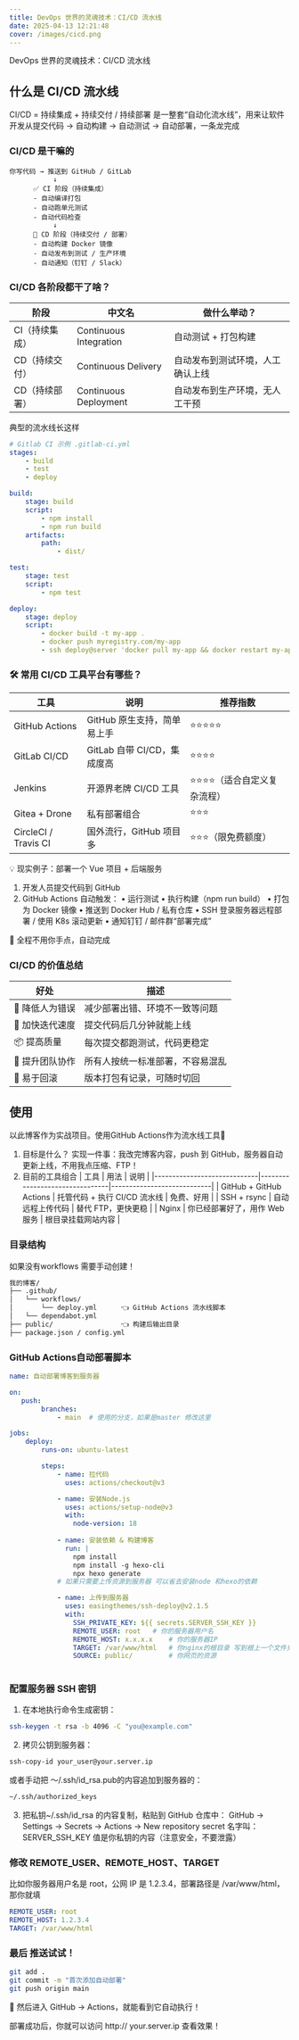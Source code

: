 ```yaml
---
title: DevOps 世界的灵魂技术：CI/CD 流水线
date: 2025-04-13 12:21:48
cover: /images/cicd.png
---
```


DevOps 世界的灵魂技术：CI/CD 流水线

## 什么是 CI/CD 流水线
CI/CD = 持续集成 + 持续交付 / 持续部署
是一整套“自动化流水线”，用来让软件开发从提交代码 → 自动构建 → 自动测试 → 自动部署，一条龙完成
### CI/CD 是干嘛的
``` Plaintext
你写代码 → 推送到 GitHub / GitLab
           ↓
      ✅ CI 阶段（持续集成）
      - 自动编译打包
      - 自动跑单元测试
      - 自动代码检查
           ↓
      🚀 CD 阶段（持续交付 / 部署）
      - 自动构建 Docker 镜像
      - 自动发布到测试 / 生产环境
      - 自动通知（钉钉 / Slack）
```
### CI/CD 各阶段都干了啥？
| 阶段              | 中文名                   | 做什么举动？                            |
|-------------------|--------------------------|-----------------------------------------|
| CI（持续集成）     | Continuous Integration    | 自动测试 + 打包构建                     |
| CD（持续交付）     | Continuous Delivery       | 自动发布到测试环境，人工确认上线        |
| CD（持续部署）     | Continuous Deployment     | 自动发布到生产环境，无人工干预          |

<p>典型的流水线长这样</p>

``` Yaml
# Gitlab CI 示例 .gitlab-ci.yml
stages:
    - build
    - test
    - deploy

build:
    stage: build
    script:
        - npm install 
        - npm run build
    artifacts:
        path:
            - dist/

test:
    stage: test
    script:
        - npm test

deploy:
    stage: deploy
    script:
        - docker build -t my-app .
        - docker push myregistry.com/my-app
        - ssh deploy@server 'docker pull my-app && docker restart my-app'
```
### 🛠 常用 CI/CD 工具平台有哪些？
| 工具                  | 说明                                 | 推荐指数                           |
|-----------------------|--------------------------------------|------------------------------------|
| GitHub Actions        | GitHub 原生支持，简单易上手          | ⭐⭐⭐⭐⭐                            |
| GitLab CI/CD          | GitLab 自带 CI/CD，集成度高           | ⭐⭐⭐⭐                             |
| Jenkins               | 开源界老牌 CI/CD 工具                 | ⭐⭐⭐⭐（适合自定义复杂流程）         |
| Gitea + Drone         | 私有部署组合                          | ⭐⭐⭐                              |
| CircleCI / Travis CI | 国外流行，GitHub 项目多               | ⭐⭐⭐（限免费额度）                  |

<p>💡 现实例子：部署一个 Vue 项目 + 后端服务</p>

1. 开发人员提交代码到 GitHub
2. GitHub Actions 自动触发：
•	运行测试
•	执行构建（npm run build）
•	打包为 Docker 镜像
•	推送到 Docker Hub / 私有仓库
•	SSH 登录服务器远程部署 / 使用 K8s 滚动更新
•	通知钉钉 / 邮件群“部署完成”

🎉 全程不用你手点，自动完成
### CI/CD 的价值总结
| 好处         | 描述                                             |
|--------------|--------------------------------------------------|
| 🧹 降低人为错误 | 减少部署出错、环境不一致等问题                    |
| 🚀 加快迭代速度 | 提交代码后几分钟就能上线                         |
| 📦 提高质量     | 每次提交都跑测试，代码更稳定                      |
| 🤝 提升团队协作 | 所有人按统一标准部署，不容易混乱                  |
| 🔄 易于回滚     | 版本打包有记录，可随时切回                       |

## 使用
以此博客作为实战项目。使用GitHub Actions作为流水线工具🔧
1. 目标是什么？
实现一件事：我改完博客内容，push 到 GitHub，服务器自动更新上线，不用我点压缩、FTP！
2. 目前的工具组合
| 工具                        | 用法                           | 说明                       |
|-----------------------------|--------------------------------|----------------------------|
| GitHub + GitHub Actions     | 托管代码 + 执行 CI/CD 流水线   | 免费、好用                 |
| SSH + rsync                 | 自动远程上传代码               | 替代 FTP，更快更稳         |
| Nginx                       | 你已经部署好了，用作 Web 服务  | 根目录挂载网站内容         |

### 目录结构
如果没有workflows 需要手动创建！
``` bash
我的博客/
├── .github/
│   └── workflows/
│       └── deploy.yml      👈 GitHub Actions 流水线脚本
│   └── dependabot.yml      
├── public/                 👈 构建后输出目录
├── package.json / config.yml
```
### GitHub Actions自动部署脚本
``` Yaml
name: 自动部署博客到服务器

on: 
   push:
        branches:
            - main  # 使用的分支，如果是master 修改这里

jobs:
    deploy:
        runs-on: ubuntu-latest

        steps:
            - name: 拉代码
              uses: actions/checkout@v3

            - name: 安装Node.js 
              uses: actions/setup-node@v3
              with:
                node-version: 18       
            
            - name: 安装依赖 & 构建博客 
              run: |
                npm install 
                npm install -g hexo-cli
                npx hexo generate
            # 如果只需要上传资源到服务器 可以省去安装node 和hexo的依赖

            - name: 上传到服务器
              uses: easingthemes/ssh-deploy@v2.1.5
              with:
                SSH_PRIVATE_KEY: ${{ secrets.SERVER_SSH_KEY }}
                REMOTE_USER: root   # 你的服务器用户名
                REMOTE_HOST: x.x.x.x    # 你的服务器IP
                TARGET: /var/www/html   # 你nginx的根目录 写到根上一个文件夹
                SOURCE: public/         # 你网页的资源
                
```
### 配置服务器 SSH 密钥
1. 在本地执行命令生成密钥：
``` bash
ssh-keygen -t rsa -b 4096 -C "you@example.com"
```
2. 拷贝公钥到服务器：
``` bash
ssh-copy-id your_user@your.server.ip
```
或者手动把 ～/.ssh/id_rsa.pub的内容追加到服务器的：
``` bash
~/.ssh/authorized_keys
```
3. 把私钥~/.ssh/id_rsa 的内容复制，粘贴到 GitHub 仓库中：
GitHub → Settings → Secrets → Actions → New repository secret
名字叫：SERVER_SSH_KEY
值是你私钥的内容（注意安全，不要泄露）

### 修改 REMOTE_USER、REMOTE_HOST、TARGET
比如你服务器用户名是 root，公网 IP 是 1.2.3.4，部署路径是 /var/www/html，那你就填
``` Yaml
REMOTE_USER: root
REMOTE_HOST: 1.2.3.4
TARGET: /var/www/html
```

### 最后 推送试试！
``` bash
git add .
git commit -m "首次添加自动部署"
git push origin main
```
🌟 然后进入 GitHub → Actions，就能看到它自动执行！

部署成功后，你就可以访问 http:// your.server.ip 查看效果！
